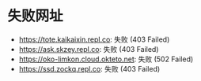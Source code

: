 # 失败网址
- https://tote.kaikaixin.repl.co: 失败 (403
Failed)
- https://ask.skzey.repl.co: 失败 (403
Failed)
- https://oko-limkon.cloud.okteto.net: 失败 (502
Failed)
- https://ssd.zockq.repl.co: 失败 (403
Failed)
